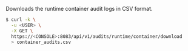 Downloads the runtime container audit logs in CSV format.

```bash
$ curl -k \
  -u <USER> \
  -X GET \
  https://<CONSOLE>:8083/api/v1/audits/runtime/container/download
  > container_audits.csv
```
